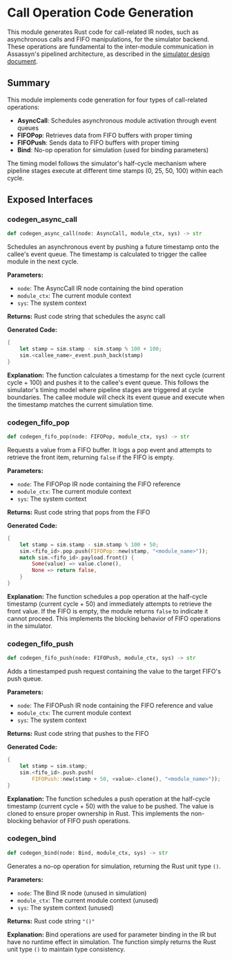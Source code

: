 # Call Operation Code Generation

This module generates Rust code for call-related IR nodes, such as asynchronous calls and FIFO manipulations, for the simulator backend. These operations are fundamental to the inter-module communication in Assassyn's pipelined architecture, as described in the [simulator design document](../../../../docs/design/simulator.md).

## Summary

This module implements code generation for four types of call-related operations:
- **AsyncCall**: Schedules asynchronous module activation through event queues
- **FIFOPop**: Retrieves data from FIFO buffers with proper timing
- **FIFOPush**: Sends data to FIFO buffers with proper timing  
- **Bind**: No-op operation for simulation (used for binding parameters)

The timing model follows the simulator's half-cycle mechanism where pipeline stages execute at different time stamps (0, 25, 50, 100) within each cycle.

## Exposed Interfaces

### codegen_async_call

```python
def codegen_async_call(node: AsyncCall, module_ctx, sys) -> str
```

Schedules an asynchronous event by pushing a future timestamp onto the callee's event queue. The timestamp is calculated to trigger the callee module in the next cycle.

**Parameters:**
- `node`: The AsyncCall IR node containing the bind operation
- `module_ctx`: The current module context
- `sys`: The system context

**Returns:** Rust code string that schedules the async call

**Generated Code:**
```rust
{
    let stamp = sim.stamp - sim.stamp % 100 + 100;
    sim.<callee_name>_event.push_back(stamp)
}
```

**Explanation:**
The function calculates a timestamp for the next cycle (current cycle + 100) and pushes it to the callee's event queue. This follows the simulator's timing model where pipeline stages are triggered at cycle boundaries. The callee module will check its event queue and execute when the timestamp matches the current simulation time.

### codegen_fifo_pop

```python
def codegen_fifo_pop(node: FIFOPop, module_ctx, sys) -> str
```

Requests a value from a FIFO buffer. It logs a pop event and attempts to retrieve the front item, returning `false` if the FIFO is empty.

**Parameters:**
- `node`: The FIFOPop IR node containing the FIFO reference
- `module_ctx`: The current module context  
- `sys`: The system context

**Returns:** Rust code string that pops from the FIFO

**Generated Code:**
```rust
{
    let stamp = sim.stamp - sim.stamp % 100 + 50;
    sim.<fifo_id>.pop.push(FIFOPop::new(stamp, "<module_name>"));
    match sim.<fifo_id>.payload.front() {
        Some(value) => value.clone(),
        None => return false,
    }
}
```

**Explanation:**
The function schedules a pop operation at the half-cycle timestamp (current cycle + 50) and immediately attempts to retrieve the front value. If the FIFO is empty, the module returns `false` to indicate it cannot proceed. This implements the blocking behavior of FIFO operations in the simulator.

### codegen_fifo_push

```python
def codegen_fifo_push(node: FIFOPush, module_ctx, sys) -> str
```

Adds a timestamped push request containing the value to the target FIFO's push queue.

**Parameters:**
- `node`: The FIFOPush IR node containing the FIFO reference and value
- `module_ctx`: The current module context
- `sys`: The system context

**Returns:** Rust code string that pushes to the FIFO

**Generated Code:**
```rust
{
    let stamp = sim.stamp;
    sim.<fifo_id>.push.push(
        FIFOPush::new(stamp + 50, <value>.clone(), "<module_name>"));
}
```

**Explanation:**
The function schedules a push operation at the half-cycle timestamp (current cycle + 50) with the value to be pushed. The value is cloned to ensure proper ownership in Rust. This implements the non-blocking behavior of FIFO push operations.

### codegen_bind

```python
def codegen_bind(node: Bind, module_ctx, sys) -> str
```

Generates a no-op operation for simulation, returning the Rust unit type `()`.

**Parameters:**
- `node`: The Bind IR node (unused in simulation)
- `module_ctx`: The current module context (unused)
- `sys`: The system context (unused)

**Returns:** Rust code string `"()"`

**Explanation:**
Bind operations are used for parameter binding in the IR but have no runtime effect in simulation. The function simply returns the Rust unit type `()` to maintain type consistency.

